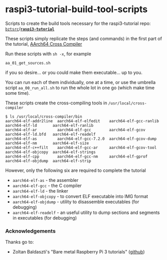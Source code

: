 # raspi3-tutorial-build-tool-scripts
Scripts to create the build tools necessary for the raspi3-tutorial repo: [`bztsrc`](https://github.com/bztsrc)/[**`raspi3-tutorial`**](https://github.com/bztsrc/raspi3-tutorial)

These scripts simply replicate the steps (and commands) in the first part of the tutorial, [AArch64 Cross Compiler](https://github.com/bztsrc/raspi3-tutorial/tree/master/00_crosscompiler)

Run these scripts with  `sh -x`, for example

```none
aa_01_get_sources.sh
```
if you so desire... or you could make them executable... up to you.

You can run each of them individually, one at a time, or use the umbrella script `aa_00_run_all.sh` to run the whole lot in one go (which make time some time).

These scripts create the cross-compiling tools in `/usr/local/cross-compiler`

```none
$ ls /usr/local/cross-compiler/bin
aarch64-elf-addr2line  aarch64-elf-elfedit    aarch64-elf-gcc-ranlib  aarch64-elf-ld       aarch64-elf-ranlib
aarch64-elf-ar         aarch64-elf-gcc        aarch64-elf-gcov        aarch64-elf-ld.bfd   aarch64-elf-readelf
aarch64-elf-as         aarch64-elf-gcc-7.2.0  aarch64-elf-gcov-dump   aarch64-elf-nm       aarch64-elf-size
aarch64-elf-c++filt    aarch64-elf-gcc-ar     aarch64-elf-gcov-tool   aarch64-elf-objcopy  aarch64-elf-strings
aarch64-elf-cpp        aarch64-elf-gcc-nm     aarch64-elf-gprof       aarch64-elf-objdump  aarch64-elf-strip
```

However, only the following six are required to complete the tutorial

- `aarch64-elf-as` - the assembler
- `aarch64-elf-gcc` - the C compiler
- `aarch64-elf-ld` - the linker
- `aarch64-elf-objcopy` - to convert ELF executable into IMG format
- `aarch64-elf-objdump` - utility to disassemble executables (for debugging)
- `aarch64-elf-readelf` - an useful utility to dump sections and segments in executables (for debugging)

### Acknowledgements

Thanks go to:

- Zoltan Baldaszti's "Bare metal Raspberry Pi 3 tutorials" ([github](https://github.com/bztsrc/raspi3-tutorial/))
